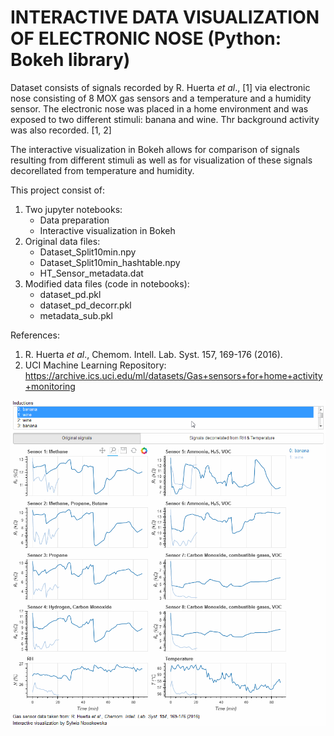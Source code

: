 # INTERACTIVE DATA VISUALIZATION OF ELECTRONIC NOSE (Python: Bokeh library)

Dataset consists of signals recorded by R. Huerta *et al*., [1] via electronic nose consisting of 8 MOX gas sensors and a temperature and a humidity sensor. 
The electronic nose was placed in a home environment and was exposed to two different stimuli: banana and wine. Thr background activity was also recorded. [1, 2] 

The interactive visualization in Bokeh allows for comparison of signals resulting from different stimuli as well as for visualization of these signals decorellated from temperature and humidity. 

This project consist of:
1. Two jupyter notebooks: 
    - Data preparation 
    - Interactive visualization in Bokeh
2. Original data files: 
    - Dataset_Split10min.npy
    - Dataset_Split10min_hashtable.npy
    - HT_Sensor_metadata.dat
3. Modified data files (code in notebooks):
    - dataset_pd.pkl
    - dataset_pd_decorr.pkl
    - metadata_sub.pkl
    
References:
1. R. Huerta *et al*., Chemom. Intell. Lab. Syst. 157, 169-176 (2016).
2. UCI Machine Learning Repository: https://archive.ics.uci.edu/ml/datasets/Gas+sensors+for+home+activity+monitoring 

![Alt Text](https://github.com/SylwiaNowakowska/INTERACTIVE-DATA-VISUALIZATION-OF-ELECTRONIC-NOSE/blob/master/Gas%20Sensors%20-%20Interactive%20visualization.gif)
